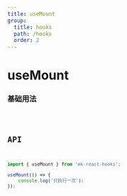 ```yaml
---
title: useMount
group:
  title: hooks
  path: /hooks
  order: 2
---
```


# useMount

### 基础用法

<code src="./Demo/index.tsx">

## API

```typescript
import { useMount } from 'mk-react-hooks';

useMount(() => {
    console.log('只执行一次');
});
```
